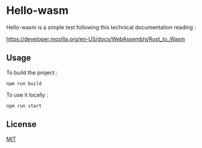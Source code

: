 # Hello-wasm

Hello-wasm is a simple test following this technical documentation reading :

https://developer.mozilla.org/en-US/docs/WebAssembly/Rust_to_Wasm

## Usage

To build the project :
```
npm run build
```

To use it locally :
```
npm run start
```

## License

[MIT](https://choosealicense.com/licenses/mit/)
